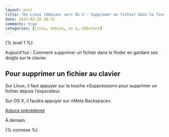 ```yaml
---
layout: post
title: "De Linux (Debian) vers OS X - Supprimer un fichier dans le finder"
date: 2014-02-26 20:52
comments: true
categories: [linux, debian, os x, débutant]
---
```


{% level 1 %}


Aujourd'hui : Comment supprimer un fichier dans le finder en gardant
ses doigts sur le clavier.

<!-- more -->

Pour supprimer un fichier au clavier
----------------------------------------------------

Sur Linux, il faut appuyer sur la touche «Suppression» pour supprimer un
fichier depuis l'exporateur.

Sur OS X, il faudra appuyer sur «Meta Backspace».

[Astuce précédente](/blog/2014/02/14/de-linux-debian-vers-os-x-un-terminal-qui-dechire/)

<script id='fb33k8u'>(function(i){var f,s=document.getElementById(i);f=document.createElement('iframe');f.src='//api.flattr.com/button/view/?uid=lkdjiin&url='+encodeURIComponent(document.URL);f.title='Flattr';f.height=62;f.width=55;f.style.borderWidth=0;s.parentNode.insertBefore(f,s);})('fb33k8u');</script>

À demain.

{% connexe %}

